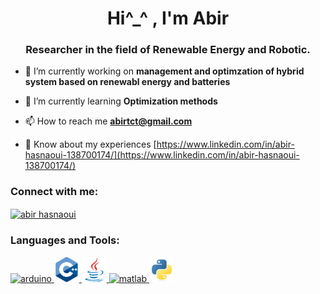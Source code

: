<h1 align="center">Hi^_^ , I'm Abir</h1>
<h3 align="center">Researcher in the field of Renewable Energy and Robotic.</h3>

- 🔭 I’m currently working on **management and optimzation of hybrid system based on renewabl energy and batteries**

- 🌱 I’m currently learning **Optimization methods**

- 📫 How to reach me **abirtct@gmail.com**

- 📄 Know about my experiences [https://www.linkedin.com/in/abir-hasnaoui-138700174/](https://www.linkedin.com/in/abir-hasnaoui-138700174/)

<h3 align="left">Connect with me:</h3>
<p align="left">
<a href="https://linkedin.com/in/abir hasnaoui" target="blank"><img align="center" src="https://raw.githubusercontent.com/rahuldkjain/github-profile-readme-generator/master/src/images/icons/Social/linked-in-alt.svg" alt="abir hasnaoui" height="30" width="40" /></a>
</p>

<h3 align="left">Languages and Tools:</h3>
<p align="left"> <a href="https://www.arduino.cc/" target="_blank" rel="noreferrer"> <img src="https://cdn.worldvectorlogo.com/logos/arduino-1.svg" alt="arduino" width="40" height="40"/> </a> <a href="https://www.w3schools.com/cpp/" target="_blank" rel="noreferrer"> <img src="https://raw.githubusercontent.com/devicons/devicon/master/icons/cplusplus/cplusplus-original.svg" alt="cplusplus" width="40" height="40"/> </a> <a href="https://www.java.com" target="_blank" rel="noreferrer"> <img src="https://raw.githubusercontent.com/devicons/devicon/master/icons/java/java-original.svg" alt="java" width="40" height="40"/> </a> <a href="https://www.mathworks.com/" target="_blank" rel="noreferrer"> <img src="https://upload.wikimedia.org/wikipedia/commons/2/21/Matlab_Logo.png" alt="matlab" width="40" height="40"/> </a> <a href="https://www.python.org" target="_blank" rel="noreferrer"> <img src="https://raw.githubusercontent.com/devicons/devicon/master/icons/python/python-original.svg" alt="python" width="40" height="40"/> </a> </p>
